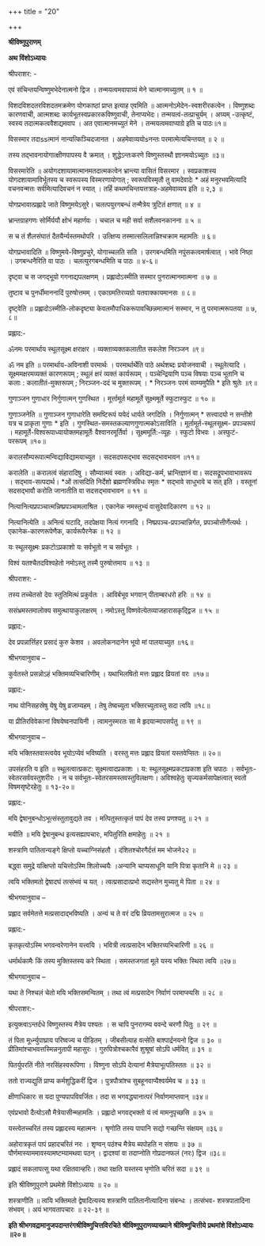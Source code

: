 +++
title = "20"

+++


**श्रीविष्णुपुराणम्**

**अथ विंशोऽध्यायः**

 श्रीपराशर: -

एवं संचिन्तयन्विष्णुमभेदेनात्मनो द्विज । तन्मयत्वमवापाग्र्यं मेने चात्मानमच्युतम् ॥ १ ॥

 विशदविशदतरविशदतमक्रमेण योगकाष्ठां प्राप्त इत्याह एवमिति ॥ आत्मनोऽमेदेन-स्वशरीरकत्वेन । विष्णुशब्दः कारणवाची, आत्मशब्दः कार्यभूतस्वप्रकारकविष्णुवाची, तेनाप्यभेदः। तन्मयत्वं-तत्प्राचुर्यम् । अग्र्यम् -उत्कृष्टं, स्वस्य तदात्मकत्ववैशद्यमवाप । अत एवात्मानमच्युतं मेने । तन्मयत्वमवाप्याग्रे इति च पाठः॥१॥

विसस्मार तदाssत्मानं नान्यत्किञ्चिदजानत । अहमेवाव्ययोsनन्तः परमात्मेत्यचिन्तयत् ॥ २ ॥

तस्य तद्भावनायोगात्क्षीणपापस्य वै क्रमात् । शुद्धेऽन्तःकरणे विष्णुस्तस्थौ ज्ञानमयोऽच्युतः ॥३॥

 विसरमारेति ॥ अयोगदशायामात्मानमतदात्मकत्वेन भ्रान्त्या वासितं विसरमार । स्वप्रकाशस्य योगदशायामाविर्भूतस्य च स्वरूपस्य विस्मरणायोगात् ; स्वरूपविस्मृतौ तु वामदेवादेः \* अहं मनुरभवमित्यादि वचनवन्मत्तः सर्वमित्यादिवचनं न स्यात् । तर्हि कथमचिन्तयत्तत्राह-अहमेवाव्यय इति ॥ २,३ ॥

योगप्रभावात्प्रह्लादे जाते विष्णुमयेऽसुरे। चलत्पयुरगबन्धं तन्मैत्रेय त्रुटितं क्षणात् ॥ ४ ॥

भ्रान्तग्राहगणः सोर्मिर्ययौ क्षोभं महार्णवः । चचाल च मही सर्वा सशैलवनकानना ॥ ५ ॥

स च तं शैलसंघातं दैतयैर्न्यस्तमथोपरि । उत्क्षिप्य तस्मात्सलिलान्निश्चक्राम महामतिः ॥ ६॥

 योगप्रभावादिति ॥ विष्णुमये-विष्णुप्रचुरे, योगाच्चलति सति । उरगबन्धमिति नपुंसकत्वमार्षत्वात् । भावे निष्ठा । उगबन्धनैरिति वा पाठः । चलत्युरगबन्धमिति च पाठः ॥ ४-६॥

दृष्ट्वा च स जगद्भूयो गगनाद्यपलक्षणम् । प्रह्लादोऽस्मीति सस्मार पुनरात्मानमात्मना ॥ ७ ॥

तुष्टाव च पुनर्धीमाननादिं पुरुषोत्तमम् । एकाग्रमतिरव्यग्रो यतवाक्कायमानसः ॥ ८॥

 दृष्ट्वेति ॥ प्रह्लादोऽस्मीति-लोकदृष्ट्या केवलमौपाधिकरूपावच्छिन्नमात्मानं सस्मार, न तु परमात्मरूपतया ॥ ७, ८॥

 प्रह्लाद:-

ॐनमः परमार्थाय स्थूलसूक्ष्म क्षराक्षर । व्यक्ताव्यक्तकलातीत सकलेश निरञ्जन ॥९॥

 ॐ नम इति ॥ परमार्थाय-अविनाशी परमार्थः । परमार्थार्थेति पाठे अर्थशब्दः प्रयोजनवाची । स्थूलेत्यादि । सूक्ष्ममक्षरमव्यक्तं कारणरूपम् ; स्थूलं क्षरं व्यक्तं कार्यरूपम् । पञ्चेन्द्रियाणि पञ्च विषयाः पञ्च भूतानि च कलाः : कलातीतं-मुक्तरूपम् ; निरञ्जन-ददं च मुक्तरूपम् । \* निरञ्जनः परमं साम्यमुपैति \* इति श्रुतेः ॥९॥

गुणाञ्जन गुणाधार निर्गुणात्मन् गुणस्थित । मूर्त्तामूर्त महामूर्ते सूक्ष्ममूर्ते स्फुटास्फुट ॥ १० ॥

 गुणाञ्जनेति ॥ गुणाञ्जन गुणाधारेति समष्टिरूपं ययेदं धार्यते जगदिति । निर्गुणात्मन्
\* सत्त्वादयो न सन्तीशे यत्र च प्राकृता गुणाः \* इति । गुणस्थित-समस्तकल्याणगुणात्मकोऽसाविति । मूर्तामूर्त-स्थूलसूक्ष्म- प्रपञ्चरूपं । महामूर्ते-विश्वरूपाध्यायोक्तमहामूर्तेः वैश्वानरमूर्तिर्वा । सूक्ष्ममूर्ति:-व्यूहः । स्फुटो विभवः । अस्फुटं- पररूपम् ॥१०॥

करालसौम्परूपात्मन्विद्याविद्यामयाच्युत । सदसदपसद्भाव सदसद्भावभावन ॥११॥

करालेति ॥ करालत्वं संहारादिषु । सौम्यात्मवं स्वतः । अविद्या-कर्म, भ्रान्तिज्ञानं वा। सदसद्रूपभावाभावरूप । सद्भाव-सत्पदार्थ। \*ओं तत्सदिति निर्देशो ब्रह्मणस्त्रिविधः स्मृतः \* सद्भावे साधुभावे च सत् इति । वस्तूनां सदसद्भावौ करोति जानातीति वा सदसद्भावभावन ॥ ११ ॥

नित्यानित्यप्रपञ्चात्मन्निष्प्रपञ्चामलाश्रित । एकानेक नमस्तुभ्यं वासुदेवादिकारण ॥ १२ ॥

नित्यानित्येति ॥ अनित्यं घटादि, तदपेक्षया नित्यं गगनादि । निष्प्रपञ्च-प्रपञ्चान्निर्गत, प्रपञ्चोत्तीर्णेत्यर्थः । एकानेक-कारणरूपेणैक, कार्यरूपैरनेक ॥ १२ ॥

 यः स्थूलसूक्ष्मः प्रकटोऽप्रकाशो यः सर्वभूतो न च सर्वभूतः ।

 विश्वं यतश्चैतदविश्वहेतो नमोऽस्तु तस्मै पुरुषोत्तमाय ॥ १३ ॥

 श्रीपराशर: -

तस्य तच्चेतसो देवः स्तुतिमित्थं प्रकुर्वतः । आविर्बभूव भगवान् पीताम्बरधरो हरिः ॥ १४ ॥

ससंभ्रमस्तमालोक्य समुत्थायाकुलाक्षरम् । नमोऽस्तु विष्णवेत्येतव्याजहारासकृद्द्विज ॥ १५ ॥

 प्रह्लाद:-

देव प्रपन्नार्त्तिहर प्रसादं कुरु केशव । अवलोकनदानेन भूयो मां पालयाच्युत ॥१६॥

 श्रीभगवानुवाच –

कुर्वतस्ते प्रसन्नोऽहं भक्तिमव्यभिचारिणीम् । यथाभिलषितो मत्तः प्रह्लाद व्रियतां वरः ॥१७॥

 प्रह्लाद:-

नाथ योनिसहस्रेषु येषु येषु व्रजाम्यहम् । तेषु तेष्वच्युता भक्तिरच्युतास्तु सदा त्वयि ॥१८॥

या प्रीतिरविवेकानां विषयेष्वनपायिनी । त्वामनुस्मरतः सा मे हृदयान्मापसर्पतु ॥ १९ ॥

 श्रीभगवानुवाच –

मयि भक्तिस्तवास्त्वयेव भूयोऽप्येवं भविष्यति । वरस्तु मत्तः प्रह्लाद व्रियतां यस्तवेप्सितः ॥ २०॥

 उपसंहरति य इति ॥ स्थूलत्वात्प्रकट: सूक्ष्मत्वादप्रकाशः । य: स्थूलसूक्ष्मप्रकटाप्रकाश इति चपाठः । सर्वभूतः-स्वेतरसर्ववस्तुशरीरः । न च सर्वभूतः-स्वेतरसमस्तवस्तुविलक्षणः। अविश्वहेतुः सृज्यकर्मसापेक्षत्वात् स्वतो विषमसृष्टेरहेतुः ॥ १३-२०॥

 प्रह्लाद:-

मयि द्वेषानुबन्धोऽभूत्संस्तुतावुद्यते तव । मत्पितुस्तत्कृतं पापं देव तस्य प्रणश्यतु ॥ २१ ॥

 मयीति ॥ मयि द्वेषानुबन्ध इत्यसह्यापचारः, मपितुरिति क्षमाहेतुः ॥ २१ ॥

शस्त्राणि पातितान्यङ्गे क्षिप्तो यच्चाग्निसंहतौ । दंशितश्चोरगैर्दत्तं मम भोजने२२ ॥

बद्ध्वा समुद्रे यत्क्षिप्तो यचित्तोऽस्मि शिलोच्चयैः ।अन्यानि चाप्यसाधूनि यानि पित्रा कृतानि मे ॥ २३ ॥

त्वयि भक्तिमतो द्वेषादघं तत्संभवं च यत् । त्वत्प्रसादात्प्रभो सद्यस्तेन मुच्यतु मे पिता ॥ २४ ॥

 श्रीभगवानुवाच –

प्रह्लाद सर्वमेतत्ते मत्प्रसादाद्भविष्यति । अन्यं च ते वरं दद्मि व्रियतामसुरात्मज ॥ २५ ॥

 प्रह्लाद:-

कृतकृत्योऽस्मि भगवन्वरेणानेन यत्त्वयि । भवित्री त्वत्प्रसादेन भक्तिरव्यभिचारिणी ॥ २६ ॥

धर्मार्थकामैः किं तस्य मुक्तिस्तस्य करे स्थिता । समस्तजगतां मूले यस्य भक्तिः स्थिरा त्वयि ॥२७॥

 श्रीभगवानुवाच –

यथा ते निश्चलं चेतो मयि भक्तिसमन्वितम् । तथा त्वं मत्प्रसादेन निर्वाणं परमाप्स्यसि ॥ २८ ॥

 श्रीपराशर:-

इत्युक्त्वाऽन्तर्दधे विष्णुस्तस्य मैत्रेय पश्यतः । स चापि पुनरागम्य ववन्दे चरणौ पितुः ॥ २९ ॥

तं पिता मूर्ध्न्युपाघ्राय परिष्वज्य च पीडितम् । जीबसीत्याह वत्सेति बाश्पार्द्रनयनो द्विज ॥ ३० ॥ प्रीतिमांश्चाभवत्तस्मिन्ननुतापी महासुरः । गुरुपित्रोश्चकारैवं शुश्रूषां सोऽपि धर्मवित् ॥ ३१ ॥

पितर्युपरतिं नीते नरसिंहस्वरूपिणा । विष्णुना सोऽपि देत्यानां मैत्रेयाभूत्पतिस्ततः ॥ ३२ ॥

ततो राज्यद्युतिं प्राप्य कर्मशुद्धिकरीं द्विज । पुत्रपौत्रांश्च सुबहूनवाप्यैश्वर्यमेव च ॥ ३३ ॥

क्षीणाधिकारः स यदा पुण्यपापविवर्जितः। तदा स भगवद्ध्यानात्परं निर्वाणमाप्तवान् ॥३४॥

एवंप्रभावो दैत्योऽसौ मैत्रेयासीन्महामतिः । प्रह्लादो भगवद्भक्तो यं त्वं मामनुपृच्छसि ॥ ३५ ॥

यस्त्वेतच्चरितं तस्य प्रह्लादस्य महात्मनः । श्रृणोति तस्य पापानि सद्यो गच्छन्ति संक्षयम् ॥३६॥

अहोरात्रकृतं पापं प्रहादचरितं नरः । शृण्वन् पठंश्च मैत्रेय ब्यपोहति न संशयः ॥ ३७ ॥ पौर्णमास्याममावस्यामष्टम्यामथवा पठन् । द्वादश्यां वा तदाप्नोति गोप्रदानफलं (नरः) द्विज ॥३८॥

प्रह्लादं सकलापत्सु यथा रक्षितवान्हरिः। तथा रक्षति यस्तस्य भृणोति चरितं सदा ॥ ३९ ॥

इति श्रीविष्णुपुराणे प्रथमेशे विंशोऽध्यायः ॥ २० ॥

 शस्त्राणीति ॥ त्वयि भक्तिमतो द्वेषादित्यस्य शस्त्राणि पातितानीत्यादिना संबन्धः । तत्संभव- शस्त्रपातादिना संभवम् । अयं भागवतापचारः ॥ २२-३९ ॥

**इति श्रीभगवद्रामानुजपदान्तरंगश्रीविष्णुचित्तविरचिते श्रीविष्णुपुराणव्याख्याने श्रीविष्णुचित्तीये प्रथमांशे विंशोऽध्यायः ॥२०॥**
